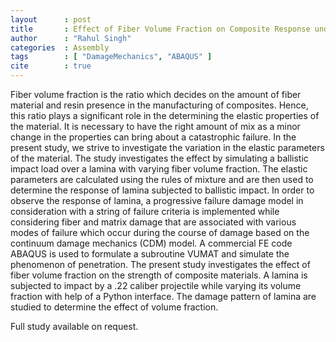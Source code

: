 ```yaml
---
layout      : post
title       : Effect of Fiber Volume Fraction on Composite Response under Ballistic Impact load 
author      : "Rahul Singh"
categories  : Assembly
tags        : [ "DamageMechanics", "ABAQUS" ]
cite        : true
---
```


<span class="dropcap">F</span>iber volume fraction is the ratio which decides on the amount of fiber material and resin presence in the manufacturing of composites. Hence, this ratio plays a significant role in the determining the elastic properties of the material. It is necessary to have the right amount of mix as a minor change in the properties can bring about a catastrophic failure. In the present study, we strive to investigate the variation in the elastic parameters of the material. The study investigates the effect by simulating a ballistic impact load over a lamina with varying fiber volume fraction. The elastic parameters are calculated using the rules of mixture and are then used to determine the response of lamina subjected to ballistic impact. In order to observe the response of lamina, a progressive failure damage model in consideration with a string of failure criteria is implemented while considering fiber and matrix damage that are associated with various modes of failure which occur during the course of damage based on the continuum damage mechanics (CDM) model. A commercial FE code ABAQUS is used to formulate a subroutine VUMAT and simulate the phenomenon of penetration.  The present study investigates the effect of fiber volume fraction on the strength of composite materials. A lamina is subjected to impact by a .22 caliber projectile while varying its volume fraction with help of a Python interface. The damage pattern of lamina are studied to determine the effect of volume fraction.

Full study available on request.